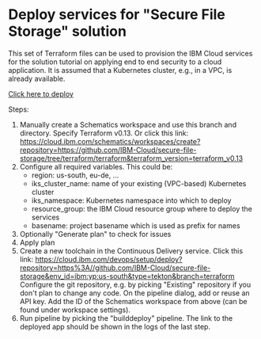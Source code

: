 # Deploy services for "Secure File Storage" solution


This set of Terraform files can be used to provision the IBM Cloud services for the solution tutorial on applying end to end security to a cloud application. It is assumed that a Kubernetes cluster, e.g., in a VPC, is already available.

[Click here to deploy](https://cloud.ibm.com/schematics/workspaces/create?repository=https://github.com/IBM-Cloud/secure-file-storage/tree/terraform/terraform)


Steps:
1. Manually create a Schematics workspace and use this branch and directory. Specify Terraform v0.13. Or click this link: https://cloud.ibm.com/schematics/workspaces/create?repository=https://github.com/IBM-Cloud/secure-file-storage/tree/terraform/terraform&terraform_version=terraform_v0.13
2. Configure all required variables. This could be:
   - region: us-south, eu-de, ...
   - iks_cluster_name: name of your existing (VPC-based) Kubernetes cluster
   - iks_namespace: Kubernetes namespace into which to deploy
   - resource_group: the IBM Cloud resource group where to deploy the services
   - basename: project basename which is used as prefix for names
3. Optionally "Generate plan" to check for issues
4. Apply plan
5. Create a new toolchain in the Continuous Delivery service. Click this link: https://cloud.ibm.com/devops/setup/deploy?repository=https%3A//github.com/IBM-Cloud/secure-file-storage&env_id=ibm:yp:us-south&type=tekton&branch=terraform Configure the git repository, e.g. by picking "Existing" repository if you don't plan to change any code. On the pipeline dialog, add or reuse an API key. Add the ID of the Schematics workspace from above (can be found under workspace settings). 
6. Run pipeline by picking the "builddeploy" pipeline. The link to the deployed app should be shown in the logs of the last step.
